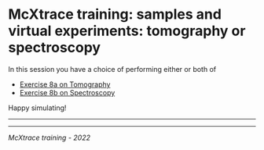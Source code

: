 # McXtrace training: samples and virtual experiments: tomography or spectroscopy

In this session you have a choice of performing either or both of

* [Exercise 8a on Tomography](8a_Tomography/README.md)
* [Exercise 8b on Spectroscopy](8b_Spectroscopy/README.md)

Happy simulating!

---



---
*McXtrace training - 2022*
